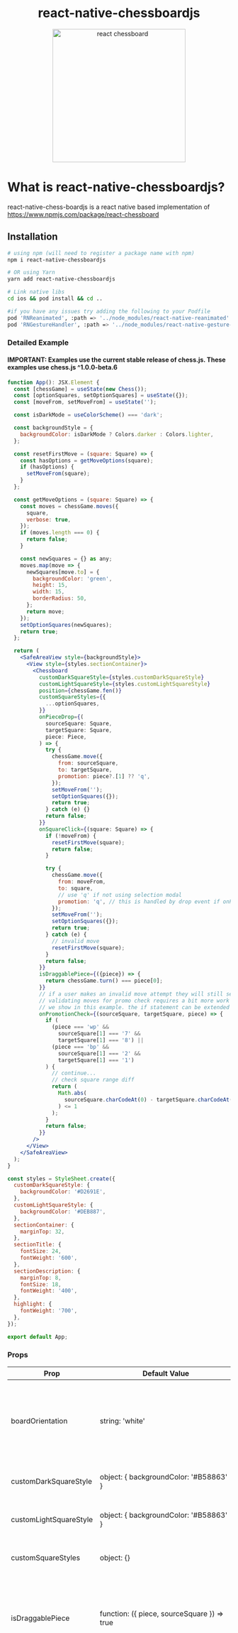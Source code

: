 <div align="center" markdown="1">

# react-native-chessboardjs

<img src="./media/iPhoneChessboard.png" alt="react chessboard" width="300">

</div>

# What is react-native-chessboardjs?
react-native-chess-boardjs is a react native based implementation of https://www.npmjs.com/package/react-chessboard

## Installation

```bash
# using npm (will need to register a package name with npm)
npm i react-native-chessboardjs

# OR using Yarn
yarn add react-native-chessboardjs
```

```bash
# Link native libs
cd ios && pod install && cd ..

#if you have any issues try adding the following to your Podfile
pod 'RNReanimated', :path => '../node_modules/react-native-reanimated'
pod 'RNGestureHandler', :path => '../node_modules/react-native-gesture-handler'

```

### Detailed Example
#### IMPORTANT: Examples use the current stable release of chess.js. These examples use chess.js ^1.0.0-beta.6

```jsx
function App(): JSX.Element {
  const [chessGame] = useState(new Chess());
  const [optionSquares, setOptionSquares] = useState({});
  const [moveFrom, setMoveFrom] = useState('');

  const isDarkMode = useColorScheme() === 'dark';

  const backgroundStyle = {
    backgroundColor: isDarkMode ? Colors.darker : Colors.lighter,
  };

  const resetFirstMove = (square: Square) => {
    const hasOptions = getMoveOptions(square);
    if (hasOptions) {
      setMoveFrom(square);
    }
  };

  const getMoveOptions = (square: Square) => {
    const moves = chessGame.moves({
      square,
      verbose: true,
    });
    if (moves.length === 0) {
      return false;
    }

    const newSquares = {} as any;
    moves.map(move => {
      newSquares[move.to] = {
        backgroundColor: 'green',
        height: 15,
        width: 15,
        borderRadius: 50,
      };
      return move;
    });
    setOptionSquares(newSquares);
    return true;
  };

  return (
    <SafeAreaView style={backgroundStyle}>
      <View style={styles.sectionContainer}>
        <Chessboard
          customDarkSquareStyle={styles.customDarkSquareStyle}
          customLightSquareStyle={styles.customLightSquareStyle}
          position={chessGame.fen()}
          customSquareStyles={{
            ...optionSquares,
          }}
          onPieceDrop={(
            sourceSquare: Square,
            targetSquare: Square,
            piece: Piece,
          ) => {
            try {
              chessGame.move({
                from: sourceSquare,
                to: targetSquare,
                promotion: piece?.[1] ?? 'q',
              });
              setMoveFrom('');
              setOptionSquares({});
              return true;
            } catch (e) {}
            return false;
          }}
          onSquareClick={(square: Square) => {
            if (!moveFrom) {
              resetFirstMove(square);
              return false;
            }

            try {
              chessGame.move({
                from: moveFrom,
                to: square,
                // use 'q' if not using selection modal
                promotion: 'q', // this is handled by drop event if onPromotionCheck is set
              });
              setMoveFrom('');
              setOptionSquares({});
              return true;
            } catch (e) {
              // invalid move
              resetFirstMove(square);
            }
            return false;
          }}
          isDraggablePiece={({piece}) => {
            return chessGame.turn() === piece[0];
          }}
          // if a user makes an invalid move attempt they will still see the modal
          // validating moves for promo check requires a bit more work than
          // we show in this example. the if statement can be extended as needed
          onPromotionCheck={(sourceSquare, targetSquare, piece) => {
            if (
              (piece === 'wp' &&
                sourceSquare[1] === '7' &&
                targetSquare[1] === '8') ||
              (piece === 'bp' &&
                sourceSquare[1] === '2' &&
                targetSquare[1] === '1')
            ) {
              // continue...
              // check square range diff
              return (
                Math.abs(
                  sourceSquare.charCodeAt(0) - targetSquare.charCodeAt(0),
                ) <= 1
              );
            }
            return false;
          }}
        />
      </View>
    </SafeAreaView>
  );
}

const styles = StyleSheet.create({
  customDarkSquareStyle: {
    backgroundColor: '#D2691E',
  },
  customLightSquareStyle: {
    backgroundColor: '#DEB887',
  },
  sectionContainer: {
    marginTop: 32,
  },
  sectionTitle: {
    fontSize: 24,
    fontWeight: '600',
  },
  sectionDescription: {
    marginTop: 8,
    fontSize: 18,
    fontWeight: '400',
  },
  highlight: {
    fontWeight: '700',
  },
});

export default App;
```

### Props

| Prop                          | Default Value                                                     | Options                                            | Description                                                                                                                                                                                                                                                                                                                                                                          |
| ----------------------------- | ----------------------------------------------------------------- | -------------------------------------------------- | ------------------------------------------------------------------------------------------------------------------------------------------------------------------------------------------------------------------------------------------------------------------------------------------------------------------------------------------------------------------------------------ |
| boardOrientation              | string: 'white'                                                   | ['white', 'black']                                 | The orientation of the board, the chosen color will be at the bottom of the board. 
| customDarkSquareStyle              | object: { backgroundColor: '#B58863' }                                                  | inline CSS styling                                | Custom dark square style object.
| customLightSquareStyle              | object: { backgroundColor: '#B58863' }                                                  | inline CSS styling                                | Custom light square style object.
| customSquareStyles              | object: {}                                                  | inline CSS styling                                | Custom styles for all squares. object.                                                                                                          
| isDraggablePiece              | function: ({ piece, sourceSquare }) => true                                                                                                                                                                                                                                       | returns [true, false]                              | Function called when a piece drag is attempted. Returns if piece is draggable.                                                                                                                                                                                                                                                                                                       |
| onPieceDrop                   | function: (sourceSquare, targetSquare, piece) => true             | returns [true, false]                              | User function that is run when piece is dropped on a square. Must return whether the move was successful or not. This return value does not control whether or not the piece was placed (as that is controlled by the `position` prop) but instead controls premove logic.
| onPromotionCheck              | function: (sourceSquare, targetSquare, piece) => (((piece === "wP" && sourceSquare[1] === "7" && targetSquare[1] === "8") \|\| (piece === "bP" && sourceSquare[1] === "2" && targetSquare[1] === "1")) && Math.abs(sourceSquare.charCodeAt(0) - targetSquare.charCodeAt(0)) <= 1) | returns [true, false]                              | User function that is run when piece is dropped. Must return whether the move results in a promotion or not.                                                                                                                                                                                                                                                                         |                                                                                                                    
| onSquareClick                   | function: (sourceSquare) => {}             |                              | User function that is run when piece is tapped ('clicked').                                                                                                                                                                                            |
| position                   | Board will render the starting FEN position.            |                              | FEN string notating where the chess pieces are on the board.                                                                                                                                                                                                                                            |

## Contributing

See the [contributing guide](CONTRIBUTING.md) to learn how to contribute to the repository and the development workflow.

## License

MIT

---
